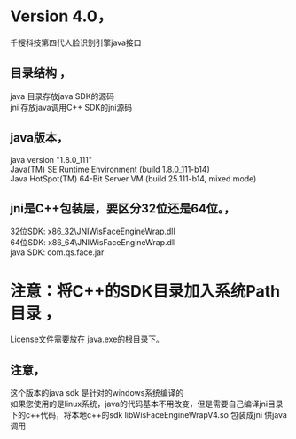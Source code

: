 # Version 4.0，
千搜科技第四代人脸识别引擎java接口 

## 目录结构 ，
java 目录存放java SDK的源码  
jni 存放java调用C++ SDK的jni源码 

## java版本，
java version "1.8.0_111"  
Java(TM) SE Runtime Environment (build 1.8.0_111-b14)  
Java HotSpot(TM) 64-Bit Server VM (build 25.111-b14, mixed mode)  

## jni是C++包装层，要区分32位还是64位。，
32位SDK: x86_32\JNIWisFaceEngineWrap.dll  
64位SDK: x86_64\JNIWisFaceEngineWrap.dll  
java SDK: com.qs.face.jar    


# 注意：将C++的SDK目录加入系统Path目录 ，

License文件需要放在 java.exe的根目录下。  

## 注意，
这个版本的java sdk 是针对的windows系统编译的  
如果您使用的是linux系统，java的代码基本不用改变，但是需要自己编译jni目录下的c++代码，将本地c++的sdk libWisFaceEngineWrapV4.so 包装成jni 供java调用


 